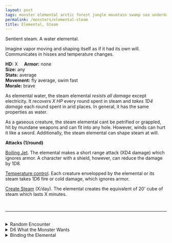 ```yaml
---
layout: post
tags: monster elemental arctic forest jungle mountain swamp sea underdark magical air fire
permalink: /monsters/elemental-steam
title: Elemental, Steam
---
```


Sentient steam. A water elemental.

Imagine vapor moving and shaping itself as if it had its own will. Communicates in hisses and temperature changes.

**HD:** X  &nbsp; &nbsp;  **Armor:** none <br>
**Size:** any <br>
**Stats:** average <br>
**Movement:** fly average, swim fast <br>
**Morale:** brave <br>

As elemental water, the steam elemental *resists all damage* except electricity. It *recovers X HP* every round spent in steam and *takes 1D4 damage* each round spent in arid places. In general, it has the same properties as water. 

As a gaseous creature, the steam elemental cant be petrified or grappled, hit by mundane weapons and can fit into any hole. However, winds can hurt it like a sword. Additionally, the steam elemental can shape steam at will.

**Attacks (1/round)**

<ins>Boiling Jet</ins>. The elemental makes a short range attack (XD4 damage) which ignores armor. A character with a shield, however, can reduce the damage by 1D8.

<ins>Temperature control</ins>. Each creature envelopped by the elemental or its steam takes 1D6 fire or cold damage, which ignores armor.

<ins>Create Steam</ins> (X/day). The elemental creates the equivalent of 20' cube of steam which lasts X minutes.


<br>

---

<br> 

<details markdown="1">
<summary>Random Encounter</summary>

1. **Monster:** 1 steam elemental.
1. **Lair:** Neverending jet of steam. <br>	&nbsp; OR <br>	**Omen:** The air becomes heavy and humid, the temperature rises and dropples appear everywhere.
1. **Spoor:** A creature wimpers, burt all across its body by steam.
1. **Tracks:** Warm humidity.
1. **Trace:** Constant hot fog.
1. **Trace:** A pale blue shard from a summoning crystal. 

</details>

<details markdown="1">
<summary>D6 What the Monster Wants </summary>

1. Envelop the area in wot solid fog.
1. Protect a steam vent.
1. Fight air.
1. Fight fire
1. Fight earth.
1. Return to steam.

</details>

<details markdown="1">
<summary>Binding the Elemental</summary>
  
You gain a [Spell Dice](https://saltygoo.github.io/class/magic-user#spells), one Doom Point and ...

1. ... you are always steamy.
1. ... fog is against you. 
1. ... you need to rest in warm temperatures. 
1. ... you leave wet tracks.
1. ... you become semi-transparent.
1. ... the spell word Steam. 

If you roll a catastrophe, the elemental is released.

</details>
